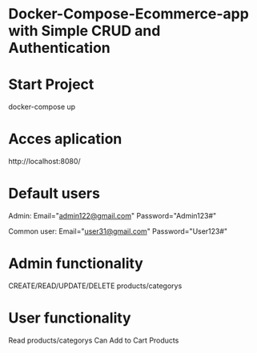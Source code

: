 # Docker-Compose-Ecommerce-app with Simple CRUD and Authentication
# Start Project
docker-compose up

# Acces aplication 
http://localhost:8080/

# Default users
Admin:
Email="admin122@gmail.com"
Password="Admin123#"

Common user:
Email="user31@gmail.com"
Password="User123#"

# Admin functionality
CREATE/READ/UPDATE/DELETE products/categorys

# User functionality
Read products/categorys
Can Add to Cart Products
